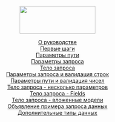 <p align="center">

<img src="https://fastapi.tiangolo.com/img/logo-margin/logo-teal.png" width="200" height="73">
</p>

<p align="center">
<a href="https://github.com/amoglock/FastAPI_documentation/tree/master/tutorial/README.md">О руководстве</a><br>
<a href="https://github.com/amoglock/FastAPI_documentation/blob/master/tutorial/first_steps.md">Первые шаги</a><br>
<a href="https://github.com/amoglock/FastAPI_documentation/blob/master/tutorial/path_parameters.md">Параметры пути</a><br>
<a href="https://github.com/amoglock/FastAPI_documentation/blob/master/tutorial/query_parameters.md">Параметры запроса</a><br>
<a href="https://github.com/amoglock/FastAPI_documentation/blob/master/tutorial/request_body.md">Тело запроса</a><br>
<a href="https://github.com/amoglock/FastAPI_documentation/blob/master/tutorial/query_parameters_and_string_validations.md">Параметры запроса и валидация строк</a><br>
<a href="https://github.com/amoglock/FastAPI_documentation/blob/master/tutorial/path_parameters_and_numeric_validations.md">Параметры пути и валидация чисел</a><br>
<a href="https://github.com/amoglock/FastAPI_documentation/blob/master/tutorial/body_multiple_parameters.md">Тело запроса - несколько параметров</a><br>
<a href="https://github.com/amoglock/FastAPI_documentation/blob/master/tutorial/body_fields.md">Тело запроса - Fields</a><br>
<a href="https://github.com/amoglock/FastAPI_documentation/blob/master/tutorial/body_nested_models.md">Тело запроса - вложенные модели</a><br>
<a href="https://github.com/amoglock/FastAPI_documentation/blob/master/tutorial/declare_request_example_data.md">Объявление примера запроса данных</a><br>
<a href="https://github.com/amoglock/FastAPI_documentation/blob/master/tutorial/extra_data_types.md">Дополнительные типы данных</a><br>
</p>